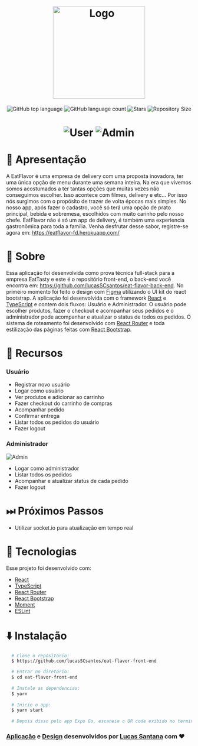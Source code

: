 <h1 align="center">
  <img alt="Logo" src="https://i.imgur.com/lY7ZWok.png" width="250px" />
</h1>

<p align="center">
  <img alt="GitHub top language" src="https://img.shields.io/github/languages/top/lucasSCsantos/eat-flavor-front-end">
  <img alt="GitHub language count" src="https://img.shields.io/github/languages/count/lucasSCsantos/eat-flavor-front-end">
  <img alt="Stars" src="https://img.shields.io/github/stars/lucasSCsantos/eat-flavor-front-end">
  <img alt="Repository Size" src="https://img.shields.io/github/repo-size/lucasSCsantos/eat-flavor-front-end">
</p>

<h1 align="center">
  <img alt="User" src="https://i.imgur.com/TmNn88r.gif"/>
  <img alt="Admin" src="https://i.imgur.com/TmNn88r.gif"/>
</h1>

# 🎉 Apresentação

A EatFlavor é uma empresa de delivery com uma proposta inovadora, ter uma única opção de menu durante uma semana inteira. Na era que vivemos somos acostumados a ter tantas opções que muitas vezes não conseguimos escolher. Isso acontece com filmes, delivery e etc... Por isso nós surgimos com o propósito de trazer de volta épocas mais simples. No nosso app, após fazer o cadastro, você só terá uma opção de prato principal, bebida e sobremesa, escolhidos com muito carinho pelo nosso chefe. EatFlavor não é só um app de delivery, é também uma experiencia gastronômica para toda a família. Venha desfrutar desse sabor, registre-se agora em: https://eatflavor-fd.herokuapp.com/ 

# :page_with_curl: Sobre

Essa aplicação foi desenvolvida como prova técnica full-stack para a empresa EatTasty e este é o repositório front-end, o back-end você encontra em: https://github.com/lucasSCsantos/eat-flavor-back-end. No primeiro momento foi feito o design com [Figma](https://www.figma.com/) utilizando o UI kit do react bootstrap. A aplicação foi desenvolvida com o framework [React](https://pt-br.reactjs.org/) e [TypeScript](https://www.typescriptlang.org/) e contem dois fluxos: Usuário e Administrador. O usuário pode escolher produtos, fazer o checkout e acompanhar seus pedidos e o administrador pode acompanhar e atualizar o status de todos os pedidos. O sistema de roteamento foi desenvolvido com [React Router](https://reactrouter.com/) e toda estilização das páginas feitas com [React Bootstrap](https://reactrouter.com/).

# 🔧 Recursos

### Usuário
- Registrar novo usuário
- Logar como usuário
- Ver produtos e adicionar ao carrinho
- Fazer checkout do carrinho de compras
- Acompanhar pedido
- Confirmar entrega
- Listar todos os pedidos do usuário
- Fazer logout

### Administrador

<img alt="Admin" src="https://i.imgur.com/TmNn88r.gif"/>

- Logar como administrador
- Listar todos os pedidos
- Acompanhar e atualizar status de cada pedido
- Fazer logout


# ⏭ Próximos Passos

- Utilizar socket.io para atualização em tempo real

# :hammer: Tecnologias

Esse projeto foi desenvolvido com:

- [React](https://pt-br.reactjs.org/)
- [TypeScript](https://www.typescriptlang.org/)
- [React Router](https://reactrouter.com/)
- [React Bootstrap](https://react-bootstrap.github.io/)
- [Moment](https://momentjs.com/)
- [ESLint](https://eslint.org/)

# :arrow_down: Instalação
``` bash
  # Clone o repositório:
  $ https://github.com/lucasSCsantos/eat-flavor-front-end

  # Entrar no diretório:
  $ cd eat-flavor-front-end
  
  # Instale as dependencias:
  $ yarn
  
  # Inicie o app:
  $ yarn start
  
  # Depois disso pelo app Expo Go, escaneie o QR code exibido no terminal
```

### [Aplicação](https://eatflavor-fd.herokuapp.com/ ) e [Design](https://www.figma.com/file/v70HYO7pl06I1KdHyRl3ou/EatFlavor) desenvolvidos por [Lucas Santana](https://github.com/lucasSCsantos) com ❤
